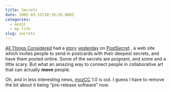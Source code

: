 ```yaml
---
title: Secrets
date: 2005-03-31T10:19:35.000Z
categories:
  - mozCC
  - my life
slug: secrets
---
```

[All Things Considered][1]  had a [story][2]  [yesterday][3]  on [PostSecret][4] , a web site which invites people to send in postcards with their deepest secrets, and have them posted online. Some of the secrets are poignant, and some and a little scary. But what an amazing way to connect people in collaborative art that can actually **move** people.

Oh, and in less interesting news, [mozCC][5]  1.0 is out. I guess I have to remove the bit about it being “pre-release software” now.



 [1]: http://www.npr.org/templates/story/story.php?storyId=2
 [2]: http://www.npr.org/templates/story/story.php?storyId=4568035
 [3]: http://www.npr.org/templates/rundowns/rundown.php?prgId=2&prgDate=30-Mar-05
 [4]: http://postsecret.com
 [5]: http://yergler.net/projects/mozcc
